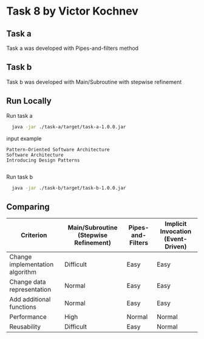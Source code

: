 
# Task 8 by Victor Kochnev

## Task a
Task a was developed with Pipes-and-filters method

## Task b
Task b was developed with Main/Subroutine with stepwise refinement

## Run Locally

Run task a
```bash
  java -jar ./task-a/target/task-a-1.0.0.jar
```
input example
```
Pattern-Oriented Software Architecture
Software Architecture
Introducing Design Patterns


```

Run task b
```bash
  java -jar ./task-b/target/task-b-1.0.0.jar
```
## Comparing

| Criterion                       | Main/Subroutine (Stepwise Refinement) | Pipes-and-Filters      | Implicit Invocation (Event-Driven) |
|---------------------------------|---------------------------------------|------------------------|------------------------------------|
| Change implementation algorithm | Difficult                             | Easy                   | Easy                               |
| Change data representation      | Normal                                | Easy                   | Easy                               |
| Add additional functions        | Normal                                | Easy                   | Easy                               |
| Performance                     | High                                  | Normal                 | Normal                             |
| Reusability                     | Difficult                             | Easy                   | Normal                             |
